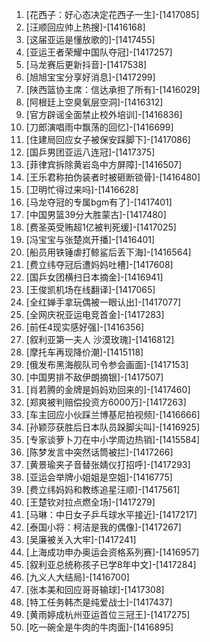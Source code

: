 
1. [花西子：好心态决定花西子一生]-[1417085]
1. [汪顺回应帅上热搜]-[1416168]
1. [这届亚运是懂放歌的]-[1417455]
1. [亚运王者荣耀中国队夺冠]-[1417257]
1. [马龙赛后更新抖音]-[1417538]
1. [旭旭宝宝分享好消息]-[1417299]
1. [陕西篮协主席：信达承担了所有]-[1416029]
1. [阿根廷上空臭氧层空洞]-[1416312]
1. [官方辟谣全面禁止校外培训]-[1416836]
1. [刀郎演唱雨中飘荡的回忆]-[1416699]
1. [住建局回应女子被保安踩脚下]-[1417086]
1. [国乒男团亚运八连冠]-[1417375]
1. [菲律宾拆除黄岩岛中方屏障]-[1416507]
1. [王乐君称拍伪装者时被砸断锁骨]-[1416480]
1. [卫明忙得过来吗]-[1416628]
1. [马龙夺冠的专属bgm有了]-[1417401]
1. [中国男篮39分大胜蒙古]-[1417480]
1. [费圣英受贿超1亿被判死缓]-[1417025]
1. [冯宝宝与张楚岚开播]-[1416401]
1. [船员用铁锤虐打鲸鲨后丢下海]-[1416564]
1. [费立纬夺冠后遭妈妈吐槽]-[1417608]
1. [国乒女团横扫日本摘金]-[1416941]
1. [王俊凯机场在线翻译]-[1417065]
1. [全红婵手拿玩偶被一眼认出]-[1417077]
1. [全网庆祝亚运电竞首金]-[1417283]
1. [前任4现实感好强]-[1416356]
1. [叙利亚第一夫人 沙漠玫瑰]-[1416812]
1. [摩托车再现降价潮]-[1415118]
1. [俄发布黑海舰队司令参会画面]-[1417153]
1. [中国男排不敌伊朗摘银]-[1417507]
1. [肖若腾的金牌是妈妈劝回来的]-[1417460]
1. [郑爽被判赔偿投资方6000万]-[1417263]
1. [车主回应小伙踩兰博基尼拍视频]-[1416666]
1. [孙颖莎获胜后日本队员跺脚尖叫]-[1416925]
1. [专家谈萝卜刀在中小学周边热销]-[1415584]
1. [陈梦发言中突然话筒被拦]-[1417266]
1. [黄景瑜夹子音替张婧仪打招呼]-[1417293]
1. [亚运会举牌小姐姐是空姐]-[1416775]
1. [费立纬妈妈和教练追星汪顺]-[1417561]
1. [王楚钦对拉点燃全场]-[1417279]
1. [马琳：中日女子乒乓球水平接近]-[1417217]
1. [泰国小将：柯洁是我的偶像]-[1417267]
1. [吴廉被关入大牢]-[1417241]
1. [上海成功申办奥运会资格系列赛]-[1416957]
1. [叙利亚总统称孩子已学8年中文]-[1417284]
1. [九义人大结局]-[1416700]
1. [张本美和回应哥哥输球]-[1417308]
1. [特工任务韩杰是纯爱战士]-[1417437]
1. [黄雨婷成杭州亚运首位三冠王]-[1417275]
1. [吃一碗全是牛肉的牛肉面]-[1416895]